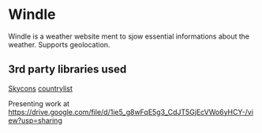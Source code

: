 # Windle

 Windle is a weather website ment to sjow essential informations about the weather.
 Supports geolocation.
## 3rd party libraries used
[Skycons](https://github.com/maxdow/skycons)
[countrylist](https://github.com/fannarsh/country-list/blob/master/README.md)

Presenting work at https://drive.google.com/file/d/1ie5_g8wFqE5g3_CdJT5GjEcVWo6yHCY-/view?usp=sharing
